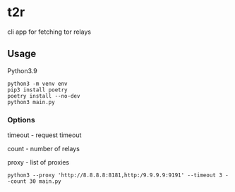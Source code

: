 # t2r
cli app for fetching tor relays

## Usage

Python3.9

```shell
python3 -m venv env
pip3 install poetry
poetry install --no-dev
python3 main.py
```

### Options

timeout - request timeout

count - number of relays

proxy - list of proxies

```shell
python3 --proxy 'http://8.8.8.8:8181,http:/9.9.9.9:9191' --timeout 3 --count 30 main.py
```